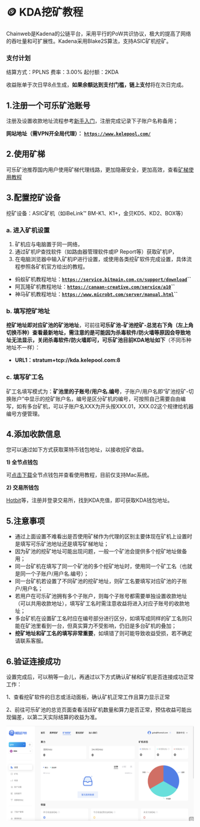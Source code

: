 # 🪙 KDA挖矿教程

Chainweb是Kadena的公链平台，采用平行的PoW共识协议，极大的提高了网络的吞吐量和可扩展性。Kadena采用Blake2S算法，支持ASIC矿机挖矿。

### 支付计划

结算方式：PPLNS       费率：3.00%      起付额：2KDA

收益账单于次日早8点生成，**如果余额达到支付门槛，链上支付**将在次日完成。

## 1.注册一个可乐矿池账号

注册及设置收款地址流程参考[新手入门](../../)，注册完成记录下子账户名称备用；

**网站地址（需VPN开全局代理）：** [**`https://www.kelepool.com/`**](https://www.kelepool.com/)

## 2.使用矿梯

可乐矿池推荐国内用户使用矿梯代理线路，更加隐蔽安全，更加高效，查看[矿梯使用教程](../ladder.md)

## 3.配置挖矿设备

挖矿设备：ASIC矿机（如iBeLink™ BM-K1、K1+，金贝KD5、KD2、BOX等）

### a. 进入矿机设置

1. 矿机应与电脑置于同一网络，
2. 通过矿机IP查找软件（如路由器管理软件或IP Report等）获取矿机IP，
3. 在电脑浏览器中输入矿机IP进行设置，或使用各类挖矿软件完成设置，具体流程参照各矿机官方给出的教程。

* 蚂蚁矿机教程地址：[**`https://service.bitmain.com.cn/support/download`**](https://service.bitmain.com.cn/support/download)**``**
* 阿瓦隆矿机教程地址：[**`https://canaan-creative.com/service/a10`**](https://canaan-creative.com/service/a10)**``**
* 神马矿机教程地址：[**`https://www.microbt.com/server/manual.html`**](https://www.microbt.com/server/manual.html)**``**

### b. 填写挖矿地址

**挖矿地址即对应矿池的矿池地址**，可前往**可乐矿池-矿池挖矿-总览右下角（左上角切换币种）**查看最新地址，需注意的是可能因为杀毒软件/防火墙等原因会导致地址无法显示，关闭杀毒软件/防火墙即可，可乐矿池目前KDA**地址如下**（不同币种地址不一样）：&#x20;

* **URL1：stratum+tcp://kda.kelepool.com:8**

### c. 填写矿工名

矿工名填写模式为：**矿池里的子账号/用户名.编号**，子账户/用户名即“矿池挖矿-切换账户”中显示的挖矿账户名，编号是区分矿机的编号，可按照自己需要自由编写，如有多台矿机，可以子账户名XXX为开头按XXX.01，XXX.02这个规律给机器编号方便管理。

## 4.添加收款信息

您可以通过如下方式获取莱特币钱包地址，以接收挖矿收益。

**1) 全节点钱包**

可[点击下载](https://www.kadena.io/chainweaver-support)全节点钱包并查看使用教程，目前仅支持Mac系统。

**2) 交易所钱包**

[Hotbit](https://www.hotbit.io/)等，注册并登录交易所，找到KDA充值，即可获取KDA钱包地址。

## 5.注意事项

* 通过上面设置不难看出是否使用矿梯作为代理的区别主要体现在矿机上设置时是填写可乐矿池地址还是填写矿梯地址；
* 因为矿池的挖矿地址可能出现问题，一般一个矿池会提供多个挖矿地址做备用；
* 同一台矿机在填写了同一个矿池的多个挖矿地址时，使用同一个矿工名（也就是同一个子账户/用户名.编号）；
* 同一台矿机若设置了不同矿池的挖矿地址，则矿工名要填写对应矿池的子账户/用户名；
* 若用户在可乐矿池拥有多个子账户，则每个子账号都需要单独设置收款地址（可以共用收款地址），填写矿工名时需注意收益将进入对应子账号的收款地址；
* 多台矿机在设置矿工名时应在编号部分进行区分，如填写成同样的矿工名则只能在矿池里看到一台，但真实算力不受影响，仍旧是多台矿机的叠加；
* **挖矿地址和矿工名的填写非常重要**，如填错了则可能导致收益受损，若不确定请联系客服。

## 6.验证连接成功

设置完成后，可以稍等一会儿，再通过以下方式确认矿梯和矿机是否连接成功正常工作：

1、查看挖矿软件的日志或活动面板，确认矿机正常工作且算力显示正常&#x20;

2、前往可乐矿池的总览页面查看活跃矿机数量和算力是否正常，预估收益可能出现偏差，以第二天实际结算的收益为准。

![](<../../.gitbook/assets/new/kda.png>)
